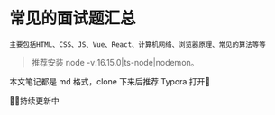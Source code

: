 # 常见的面试题汇总

`主要包括HTML、CSS、JS、Vue、React、计算机网络、浏览器原理、常见的算法等等`

> 推荐安装 node -v:16.15.0|ts-node|nodemon。  

本文笔记都是 md 格式，clone 下来后推荐 Typora 打开&#x1F680;

&#x1F680;&#x1F680;持续更新中
